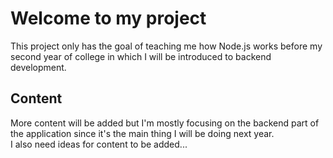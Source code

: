 # Welcome to my project
This project only has the goal of teaching me how Node.js works before my second year of college in which I will be introduced to backend development.

## Content
More content will be added but I'm mostly focusing on the backend part of the application since it's the main thing I will be doing next year.\
I also need ideas for content to be added...
